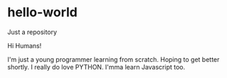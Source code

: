 # hello-world

Just a repository

Hi Humans!

I'm just a young programmer learning from scratch. Hoping to get better shortly.
I really do love PYTHON. I'mma learn Javascript too.
